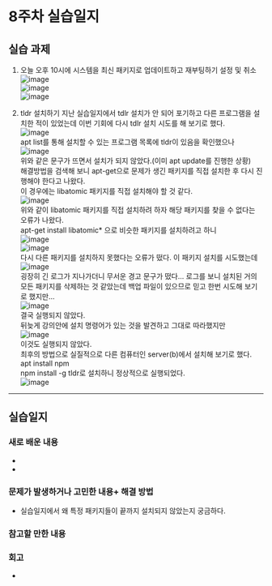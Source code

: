 # 8주차 실습일지

## 실습 과제  
1. 오늘 오후 10시에 시스템을 최신 패키지로 업데이트하고 재부팅하기 설정 및 취소
![image](https://user-images.githubusercontent.com/80257523/116083395-85eccc00-a6d7-11eb-92c5-2f388a6fe53b.png)    
![image](https://user-images.githubusercontent.com/80257523/116083538-a74db800-a6d7-11eb-9bf3-0bf5d7137d58.png)    
![image](https://user-images.githubusercontent.com/80257523/116083573-b46aa700-a6d7-11eb-8025-9df4d7e63870.png)

2. tldr 설치하기 
지난 실습일지에서 tdlr 설치가 안 되어 포기하고 다른 프로그램을 설치한 적이 있었는데 이번 기회에 다시 tdlr 설치 시도를 해 보기로 했다.    
![image](https://user-images.githubusercontent.com/80257523/116084875-30b1ba00-a6d9-11eb-9aa4-d501f960161b.png)    
apt list를 통해 설치할 수 있는 프로그램 목록에 tldr이 있음을 확인했으나     
![image](https://user-images.githubusercontent.com/80257523/116085016-5a6ae100-a6d9-11eb-9c63-3363ce776420.png)     
위와 같은 문구가 뜨면서 설치가 되지 않았다.(이미 apt update를 진행한 상황)    
해결방법을 검색해 보니 apt-get으로 문제가 생긴 패키지를 직접 설치한 후 다시 진행해야 한다고 나왔다.    
이 경우에는 libatomic 패키지를 직접 설치해야 할 것 같다.    
![image](https://user-images.githubusercontent.com/80257523/116086671-0103b180-a6db-11eb-9731-1efbc2966c48.png)    
위와 같이 libatomic 패키지를 직접 설치하려 하자 해당 패키지를 찾을 수 없다는 오류가 나왔다.    
apt-get install libatomic* 으로 비슷한 패키지를 설치하려고 하니     
![image](https://user-images.githubusercontent.com/80257523/116086834-35776d80-a6db-11eb-8ded-32ee2b497ba3.png)    
![image](https://user-images.githubusercontent.com/80257523/116086782-22fd3400-a6db-11eb-99cc-b0abb45ad167.png)    
다시 다른 패키지를 설치하지 못했다는 오류가 떴다. 이 패키지 설치를 시도했는데
![image](https://user-images.githubusercontent.com/80257523/116087104-7d969000-a6db-11eb-89f1-3f47808aa20a.png)    
굉장히 긴 로그가 지나가더니 무서운 경고 문구가 떴다... 로그를 보니 설치된 거의 모든 패키지를 삭제하는 것 같았는데 백업 파일이 있으므로 믿고 한번 시도해 보기로 했지만...    
![image](https://user-images.githubusercontent.com/80257523/116087606-feee2280-a6db-11eb-940c-54d867478402.png)    
결국 실행되지 않았다.    
뒤늦게 강의안에 설치 명령어가 있는 것을 발견하고 그대로 따라했지만    
![image](https://user-images.githubusercontent.com/80257523/116090119-8046b480-a6de-11eb-9065-0ba6c8a3967a.png)    
이것도 실행되지 않았다.    
최후의 방법으로 실질적으로 다른 컴퓨터인 server(b)에서 설치해 보기로 했다.    
apt install npm    
npm install -g tldr로 설치하니 정상적으로 실행되었다.     
![image](https://user-images.githubusercontent.com/80257523/116093203-72def980-a6e1-11eb-8c05-6d9808d428af.png)    

- - -
## 실습일지

### 새로 배운 내용
* 
*    

### 문제가 발생하거나 고민한 내용+ 해결 방법
* 실습일지에서 왜 특정 패키지들이 끝까지 설치되지 않았는지 궁금하다. 
### 참고할 만한 내용
    
### 회고
*  
